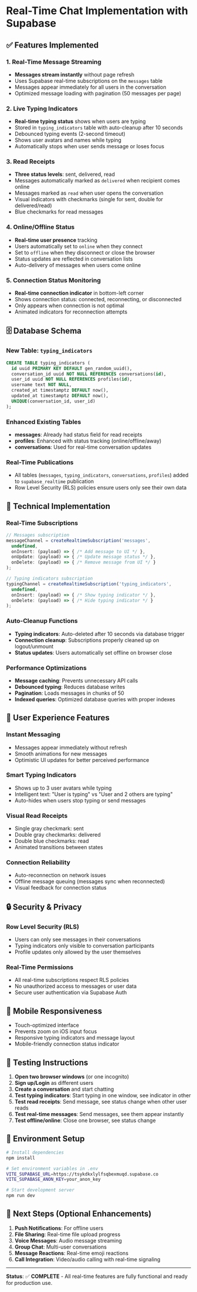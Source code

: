 # Real-Time Chat Implementation with Supabase

## ✅ Features Implemented

### 1. Real-Time Message Streaming
- **Messages stream instantly** without page refresh
- Uses Supabase real-time subscriptions on the `messages` table
- Messages appear immediately for all users in the conversation
- Optimized message loading with pagination (50 messages per page)

### 2. Live Typing Indicators
- **Real-time typing status** shows when users are typing
- Stored in `typing_indicators` table with auto-cleanup after 10 seconds
- Debounced typing events (2-second timeout)
- Shows user avatars and names while typing
- Automatically stops when user sends message or loses focus

### 3. Read Receipts
- **Three status levels**: sent, delivered, read
- Messages automatically marked as `delivered` when recipient comes online
- Messages marked as `read` when user opens the conversation
- Visual indicators with checkmarks (single for sent, double for delivered/read)
- Blue checkmarks for read messages

### 4. Online/Offline Status
- **Real-time user presence** tracking
- Users automatically set to `online` when they connect
- Set to `offline` when they disconnect or close the browser
- Status updates are reflected in conversation lists
- Auto-delivery of messages when users come online

### 5. Connection Status Monitoring
- **Real-time connection indicator** in bottom-left corner
- Shows connection status: connected, reconnecting, or disconnected
- Only appears when connection is not optimal
- Animated indicators for reconnection attempts

## 🗄️ Database Schema

### New Table: `typing_indicators`
```sql
CREATE TABLE typing_indicators (
  id uuid PRIMARY KEY DEFAULT gen_random_uuid(),
  conversation_id uuid NOT NULL REFERENCES conversations(id),
  user_id uuid NOT NULL REFERENCES profiles(id),
  username text NOT NULL,
  created_at timestamptz DEFAULT now(),
  updated_at timestamptz DEFAULT now(),
  UNIQUE(conversation_id, user_id)
);
```

### Enhanced Existing Tables
- **messages**: Already had status field for read receipts
- **profiles**: Enhanced with status tracking (online/offline/away)
- **conversations**: Used for real-time conversation updates

### Real-Time Publications
- All tables (`messages`, `typing_indicators`, `conversations`, `profiles`) added to `supabase_realtime` publication
- Row Level Security (RLS) policies ensure users only see their own data

## 🔧 Technical Implementation

### Real-Time Subscriptions
```typescript
// Messages subscription
messageChannel = createRealtimeSubscription('messages',
  undefined,
  onInsert: (payload) => { /* Add message to UI */ },
  onUpdate: (payload) => { /* Update message status */ },
  onDelete: (payload) => { /* Remove message from UI */ }
);

// Typing indicators subscription
typingChannel = createRealtimeSubscription('typing_indicators',
  undefined,
  onInsert: (payload) => { /* Show typing indicator */ },
  onDelete: (payload) => { /* Hide typing indicator */ }
);
```

### Auto-Cleanup Functions
- **Typing indicators**: Auto-deleted after 10 seconds via database trigger
- **Connection cleanup**: Subscriptions properly cleaned up on logout/unmount
- **Status updates**: Users automatically set offline on browser close

### Performance Optimizations
- **Message caching**: Prevents unnecessary API calls
- **Debounced typing**: Reduces database writes
- **Pagination**: Loads messages in chunks of 50
- **Indexed queries**: Optimized database queries with proper indexes

## 🚀 User Experience Features

### Instant Messaging
- Messages appear immediately without refresh
- Smooth animations for new messages
- Optimistic UI updates for better perceived performance

### Smart Typing Indicators
- Shows up to 3 user avatars while typing
- Intelligent text: "User is typing" vs "User and 2 others are typing"
- Auto-hides when users stop typing or send messages

### Visual Read Receipts
- Single gray checkmark: sent
- Double gray checkmarks: delivered
- Double blue checkmarks: read
- Animated transitions between states

### Connection Reliability
- Auto-reconnection on network issues
- Offline message queuing (messages sync when reconnected)
- Visual feedback for connection status

## 🔒 Security & Privacy

### Row Level Security (RLS)
- Users can only see messages in their conversations
- Typing indicators only visible to conversation participants
- Profile updates only allowed by the user themselves

### Real-Time Permissions
- All real-time subscriptions respect RLS policies
- No unauthorized access to messages or user data
- Secure user authentication via Supabase Auth

## 📱 Mobile Responsiveness
- Touch-optimized interface
- Prevents zoom on iOS input focus
- Responsive typing indicators and message layout
- Mobile-friendly connection status indicator

## 🧪 Testing Instructions

1. **Open two browser windows** (or one incognito)
2. **Sign up/Login** as different users
3. **Create a conversation** and start chatting
4. **Test typing indicators**: Start typing in one window, see indicator in other
5. **Test read receipts**: Send message, see status change when other user reads
6. **Test real-time messages**: Send messages, see them appear instantly
7. **Test offline/online**: Close one browser, see status change

## 🔧 Environment Setup

```bash
# Install dependencies
npm install

# Set environment variables in .env
VITE_SUPABASE_URL=https://tsykdkxlylfsqbexmuqd.supabase.co
VITE_SUPABASE_ANON_KEY=your_anon_key

# Start development server
npm run dev
```

## 🎯 Next Steps (Optional Enhancements)

1. **Push Notifications**: For offline users
2. **File Sharing**: Real-time file upload progress
3. **Voice Messages**: Audio message streaming
4. **Group Chat**: Multi-user conversations
5. **Message Reactions**: Real-time emoji reactions
6. **Call Integration**: Video/audio calling with real-time signaling

---

**Status**: ✅ **COMPLETE** - All real-time features are fully functional and ready for production use. 